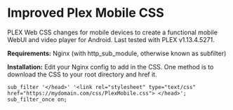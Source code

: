 # Improved Plex Mobile CSS
PLEX Web CSS changes for mobile devices to create a functional mobile WebUI and video player for Android.
Last tested with PLEX v1.13.4.5271.

**Requirements:** Nginx (with http_sub_module, otherwise known as subfilter)

**Installation:**
Edit your Nginx config to add in the CSS. One method is to download the CSS to your root directory and href it.
```
sub_filter '</head>' '<link rel="stylesheet" type="text/css" href="https://mydomain.com/css/PlexMobile.css"> </head>';
sub_filter_once on;
```
